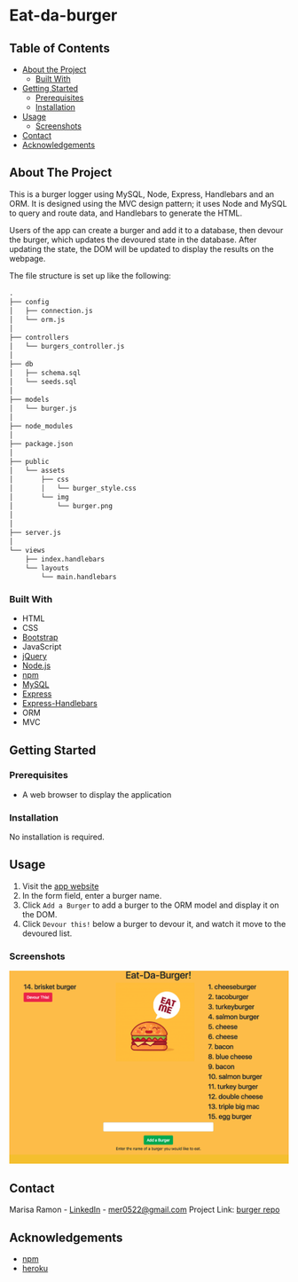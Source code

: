 # Eat-da-burger
## Table of Contents

* [About the Project](#about-the-project)
  * [Built With](#built-with)
* [Getting Started](#getting-started)
  * [Prerequisites](#prerequisites)
  * [Installation](#installation)
* [Usage](#usage)
  * [Screenshots](#sceenshots)
* [Contact](#contact)
* [Acknowledgements](#acknowledgements)

## About The Project
This is a burger logger using MySQL, Node, Express, Handlebars and an ORM. It is designed using the MVC design pattern; it uses Node and MySQL to query and route data, and Handlebars to generate the HTML.

Users of the app can create a burger and add it to a database, then devour the burger, which updates the devoured state in the database. After updating the state, the DOM will be updated to display the results on the webpage.

The file structure is set up like the following:
```
.
├── config
│   ├── connection.js
│   └── orm.js
│ 
├── controllers
│   └── burgers_controller.js
│
├── db
│   ├── schema.sql
│   └── seeds.sql
│
├── models
│   └── burger.js
│ 
├── node_modules
│ 
├── package.json
│
├── public
│   └── assets
│       ├── css
│       │   └── burger_style.css
│       └── img
│           └── burger.png
│   
│
├── server.js
│
└── views
    ├── index.handlebars
    └── layouts
        └── main.handlebars
```

### Built With
* HTML
* CSS
* [Bootstrap](https://getbootstrap.com/)
* JavaScript
* [jQuery](https://jquery.com/)
* [Node.js](https://nodejs.org/en/)
* [npm](https://www.npmjs.com/)
* [MySQL](https://expressjs.com/)
* [Express](https://expressjs.com/)
* [Express-Handlebars](https://handlebarsjs.com/)
* ORM
* MVC


## Getting Started

### Prerequisites
* A web browser to display the application


### Installation  
No installation is required.


## Usage
1. Visit  the [app website]()
2. In the form field, enter a burger name.
3. Click `Add a Burger` to add a burger to the ORM model and display it on the DOM.
4. Click `Devour this!` below a burger to devour it, and watch it move to the devoured list.


### Screenshots
![burger_screenshot](public/assets/img/burger_screen.png)


## Contact
Marisa Ramon - [LinkedIn](https://www.linkedin.com/in/marisaramon/) - mer0522@gmail.com
Project Link: [burger repo](https://github.com/mpieces/burger)


## Acknowledgements
* [npm](https://www.npmjs.com/)
* [heroku](https://www.heroku.com/)

